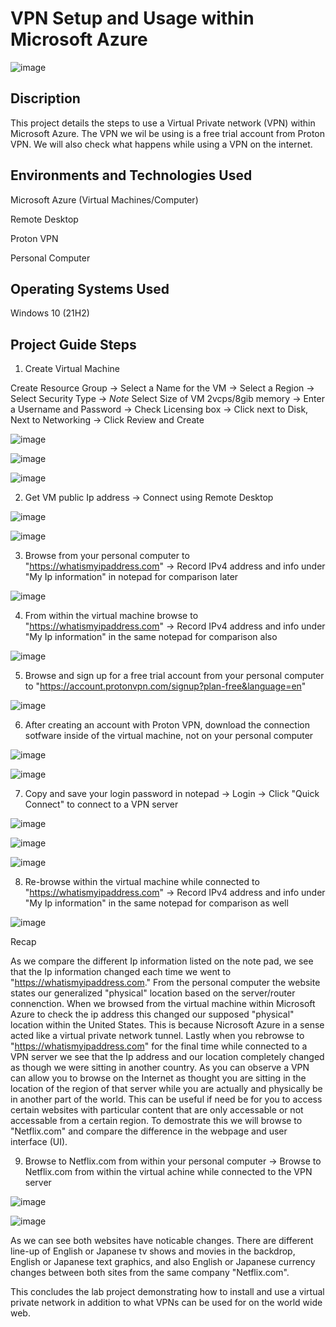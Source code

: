 <h1>VPN Setup and Usage within Microsoft Azure</h1>
 
 ![image](https://github.com/user-attachments/assets/4ae1f81a-293f-4be8-a86e-210d6a47326a) 

 <h2>Discription </h2>

This project details the steps to use a Virtual Private network (VPN) within Microsoft Azure. The VPN we wil be using is a free trial account from Proton VPN. We will also check what happens while using a VPN on the internet.

<h2>Environments and Technologies Used</h2>

Microsoft Azure (Virtual Machines/Computer)
 <p> 
</p>

Remote Desktop
 <p> 
</p>

Proton VPN
 <p> 
</p>

Personal Computer
 <p> 
</p>

<h2>Operating Systems Used </h2>

Windows 10 (21H2)
 <p> 
</p>

<h2>Project Guide Steps</h2>
 <p> 
</p>

1) Create Virtual Machine
 <p> 
 </p>
 
Create Resource Group -> Select a Name for the VM -> Select a Region -> Select Security Type -> *Note* Select Size of VM 2vcps/8gib memory -> Enter a Username and Password -> Check Licensing box -> Click next to Disk, Next to Networking -> Click Review and Create
 <p> 
</p>

![image](https://github.com/user-attachments/assets/bc562773-8604-4db7-9e2b-c8c37d8b8dc0)
 <p> 
</p>

![image](https://github.com/user-attachments/assets/a613c192-56f1-4e2f-b756-62087ee4ea75)
 <p> 
</p>

![image](https://github.com/user-attachments/assets/609b6d25-8b06-433c-81e1-5a28fcf91405)
 <p>  
</p>

2) Get VM public Ip address -> Connect using Remote Desktop
 <p>  
</p>

 ![image](https://github.com/user-attachments/assets/c478e9a2-472a-469f-9517-c03507750263)
  <p>  
</p>

 ![image](https://github.com/user-attachments/assets/1f8037b3-5b98-4b63-b3e3-248d5f66dcbe)
 <p>  
</p>

3) Browse from your personal computer to "https://whatismyipaddress.com" -> Record IPv4 address and info under "My Ip information" in notepad for comparison later
 <p> 
</p>

![image](https://github.com/user-attachments/assets/5bc420c5-40d0-4e69-a5fe-7e9bbf26afce)
 <p>  
</p>

4) From within the virtual machine browse to "https://whatismyipaddress.com" -> Record IPv4 address and info under "My Ip information" in the same notepad for comparison also
 <p> 
</p>

![image](https://github.com/user-attachments/assets/26585dd2-c1f5-4e8c-b37d-672f82eb1175)
 <p>  
</p>

5) Browse and sign up for a free trial account from your personal computer to "https://account.protonvpn.com/signup?plan-free&language=en"
 <p> 
</p>

![image](https://github.com/user-attachments/assets/25ad6814-3ed8-4b6d-9271-7f8f61680457)
 <p>  
</p>

6) After creating an account with Proton VPN, download the connection sotfware inside of the virtual machine, not on your personal computer
 <p> 
</p>

![image](https://github.com/user-attachments/assets/c5d659b9-0c8d-432d-b7a4-d13a7e1f781e)
 <p>  
</p>

![image](https://github.com/user-attachments/assets/a4f4d47d-ca09-44eb-ac46-b15cf4416cfc)
 <p>  
</p>

7) Copy and save your login password in notepad -> Login ->  Click "Quick Connect" to connect to a VPN server
 <p> 
</p>

![image](https://github.com/user-attachments/assets/cea4b356-b26d-4ed2-ac6c-a4c4009739ad)
 <p>  
</p>

![image](https://github.com/user-attachments/assets/8e227ab3-75b8-471e-a273-e3f48375f3ad)
 <p>  
</p>

![image](https://github.com/user-attachments/assets/e6d01a5f-d545-4bf0-b4a1-380e74dd12f4)
 <p>  
</p>

8) Re-browse within the virtual machine while connected to "https://whatismyipaddress.com" -> Record IPv4 address and info under "My Ip information" in the same notepad for comparison as well
 <p> 
</p>

![image](https://github.com/user-attachments/assets/a8453581-4822-45ea-b0f1-a3f93ff9a1f7)
 <p>  
</p>

Recap
 <p> 
</p>

 As we compare the different Ip information listed on the note pad, we see that the Ip information changed each time we went to "https://whatismyipaddress.com." From the personal computer the website states our generalized "physical" location based on the server/router connenction. When we browsed from the virtual machine within Microsoft Azure to check the ip address this changed our supposed "physical" location within the United States. This is because Nicrosoft Azure  in a sense acted like a virtual private network tunnel. Lastly when you rebrowse to "https://whatismyipaddress.com" for the final time while connected to a VPN server we see that the Ip address and our location completely changed as though we were sitting in another country. As you can observe a VPN can allow you to browse on the Internet as thought you are sitting in the location of the region of that server while you are actually and physically be in another part of the world. This can be useful if need be for you to access certain websites with particular content that are only accessable or not accessable from a certain region. To demostrate this we will browse to "Netflix.com" and compare the difference in the webpage and user interface (UI).  
 <p> 
</p>

 9) Browse to Netflix.com from within your personal computer ->  Browse to Netflix.com from within the virtual achine while connected to the VPN server
 <p> 
</p>

![image](https://github.com/user-attachments/assets/8cd071f1-a08b-4781-830e-7728aca91e95)
 <p>  
</p>

![image](https://github.com/user-attachments/assets/0137964a-2bf5-4416-9790-c43ba1cf5768)
 <p>  
</p>

As we can see both websites have noticable changes. There are different line-up of English or Japanese tv shows and movies in the backdrop, English or Japanese text graphics, and also English or Japanese currency changes between both sites from the same company "Netflix.com".
 <p> 
</p>

  This concludes the lab project demonstrating how to install and use a virtual private network in addition to what VPNs can be used for on the world wide web.


